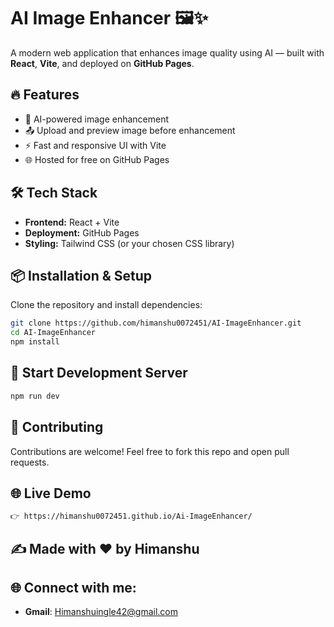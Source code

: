 # AI Image Enhancer 🖼️✨

A modern web application that enhances image quality using AI — built with **React**, **Vite**, and deployed on **GitHub Pages**.

## 🔥 Features

- 🚀 AI-powered image enhancement  
- 📤 Upload and preview image before enhancement  
- ⚡ Fast and responsive UI with Vite  
- 🌐 Hosted for free on GitHub Pages  

## 🛠 Tech Stack

- **Frontend:** React + Vite  
- **Deployment:** GitHub Pages  
- **Styling:** Tailwind CSS (or your chosen CSS library)  

## 📦 Installation & Setup

Clone the repository and install dependencies:

```bash
git clone https://github.com/himanshu0072451/AI-ImageEnhancer.git
cd AI-ImageEnhancer
npm install
```

## 🔧 Start Development Server
```bash
npm run dev
```

## 🧠 Contributing
Contributions are welcome! Feel free to fork this repo and open pull requests.

## 🌐 Live Demo
```bash 
👉 https://himanshu0072451.github.io/Ai-ImageEnhancer/
```

## ✍️ Made with ❤️ by Himanshu
## 🌐 Connect with me:
- **Gmail**: Himanshuingle42@gmail.com
